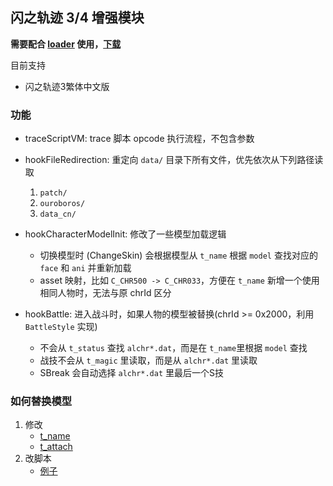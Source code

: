 ## 闪之轨迹 3/4 增强模块

**需要配合 [loader](https://github.com/Ouroboros/Falcom/tree/master/ed83/loader) 使用，[下载](https://github.com/Ouroboros/Falcom/releases/download/1.0/loader.7z)**

目前支持
* 闪之轨迹3繁体中文版


### 功能

* traceScriptVM: trace 脚本 opcode 执行流程，不包含参数
* hookFileRedirection: 重定向 `data/` 目录下所有文件，优先依次从下列路径读取
  1. `patch/`
  2. `ouroboros/`
  3. `data_cn/`

* hookCharacterModelInit: 修改了一些模型加载逻辑
  * 切换模型时 (ChangeSkin) 会根据模型从 `t_name` 根据 `model` 查找对应的 `face` 和 `ani` 并重新加载
  * asset 映射，比如 `C_CHR500 -> C_CHR033`，方便在 `t_name` 新增一个使用相同人物时，无法与原 chrId 区分

* hookBattle: 进入战斗时，如果人物的模型被替换(chrId >= 0x2000，利用 `BattleStyle` 实现)
  * 不会从 `t_status` 查找 `alchr*.dat`，而是在 `t_name`里根据 `model` 查找
  * 战技不会从 `t_magic` 里读取，而是从 `alchr*.dat` 里读取
  * SBreak 会自动选择 `alchr*.dat` 里最后一个S技

### 如何替换模型

1. 修改
    * [t_name](https://github.com/Ouroboros/Falcom/blob/e674b61cbde691317a1628278dee29ca3bd8cf9e/Decompiler2/Falcom/ED83/mod/t_name.py#L23719)
    * [t_attach](https://github.com/Ouroboros/Falcom/blob/e674b61cbde691317a1628278dee29ca3bd8cf9e/Decompiler2/Falcom/ED83/mod/t_attach.py#L1524)
2. 改脚本
    * [例子](https://github.com/Ouroboros/Falcom/blob/e674b61cbde691317a1628278dee29ca3bd8cf9e/Decompiler2/Falcom/ED83/mod/hack.py#L29)

